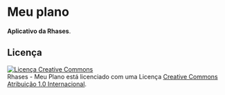 # **Meu plano**

**Aplicativo da Rhases**.


## Licença
[![Licença Creative Commons](https://i.creativecommons.org/l/by/4.0/88x31.png)](http://creativecommons.org/licenses/by/4.0/)  
<span xmlns:dct="http://purl.org/dc/terms/" property="dct:title">Rhases - Meu Plano</span> está licenciado com uma Licença [Creative Commons Atribuição 1.0 Internacional](https://creativecommons.org/licenses/by/1.0/legalcode).
